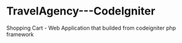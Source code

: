 # TravelAgency---CodeIgniter
Shopping Cart - Web Application that builded from codeigniter php framework

